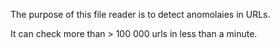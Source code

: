 The purpose of this file reader is to detect anomolaies in URLs.

It can check more than > 100 000 urls in less than a minute.
